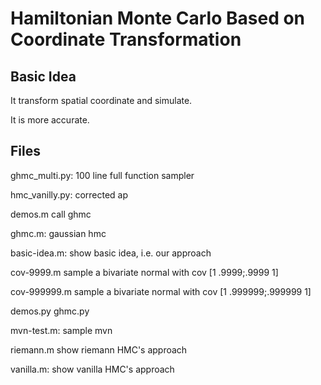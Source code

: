 # Hamiltonian Monte Carlo Based on Coordinate Transformation

## Basic Idea

It transform spatial coordinate and simulate.

It is more accurate.

## Files

ghmc_multi.py:  100 line full function sampler

hmc_vanilly.py: corrected ap

demos.m
call ghmc

ghmc.m:
gaussian hmc

basic-idea.m:
show basic idea, i.e. our approach

cov-9999.m
sample a bivariate normal with cov [1 .9999;.9999 1]

cov-999999.m
sample a bivariate normal with cov [1 .999999;.999999 1]

demos.py
ghmc.py


mvn-test.m:
sample mvn

riemann.m
show riemann HMC's approach

vanilla.m:
show vanilla HMC's approach
